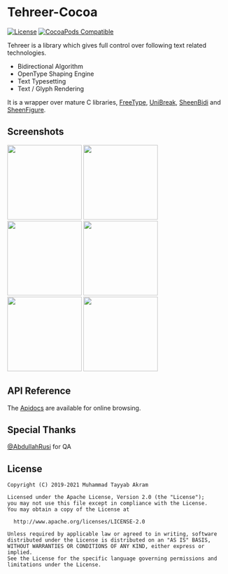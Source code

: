# Tehreer-Cocoa
[![License](https://img.shields.io/badge/License-Apache%202.0-blue.svg)](https://opensource.org/licenses/Apache-2.0)
[![CocoaPods Compatible](https://img.shields.io/cocoapods/v/TehreerCocoa.svg)](https://cocoapods.org/pods/TehreerCocoa)

Tehreer is a library which gives full control over following text related technologies.

* Bidirectional Algorithm
* OpenType Shaping Engine
* Text Typesetting
* Text / Glyph Rendering

It is a wrapper over mature C libraries, [FreeType](https://www.freetype.org), [UniBreak](https://github.com/adah1972/libunibreak), [SheenBidi](https://github.com/mta452/SheenBidi) and [SheenFigure](https://github.com/mta452/SheenFigure).

## Screenshots
<img src="https://user-images.githubusercontent.com/2664112/69436389-17c60c00-0d63-11ea-98a5-5e4394ad3b3d.png" width="170"> <img src="https://user-images.githubusercontent.com/2664112/69436391-185ea280-0d63-11ea-9db2-2be6b6489101.png" width="170"> <img src="https://user-images.githubusercontent.com/2664112/69436393-185ea280-0d63-11ea-8845-9bec5e4acaf7.png" width="170"> <img src="https://user-images.githubusercontent.com/2664112/69436395-185ea280-0d63-11ea-8f69-35605e5c8b62.png" width="170"> <img src="https://user-images.githubusercontent.com/2664112/109377840-ab37a680-78ef-11eb-8821-ac8a58318dd4.png" width="170"> <img src="https://user-images.githubusercontent.com/2664112/109377862-cacecf00-78ef-11eb-99ec-52092c0b7b38.png" width="170">

## API Reference
The [Apidocs](https://tehreer.github.io/Tehreer-Cocoa/apidocs/) are available for online browsing.

## Special Thanks
[@AbdullahRusi](https://github.com/AbdullahRusi) for QA

## License
```
Copyright (C) 2019-2021 Muhammad Tayyab Akram

Licensed under the Apache License, Version 2.0 (the "License");
you may not use this file except in compliance with the License.
You may obtain a copy of the License at

  http://www.apache.org/licenses/LICENSE-2.0

Unless required by applicable law or agreed to in writing, software
distributed under the License is distributed on an "AS IS" BASIS,
WITHOUT WARRANTIES OR CONDITIONS OF ANY KIND, either express or implied.
See the License for the specific language governing permissions and
limitations under the License.
```
